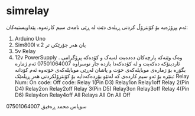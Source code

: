 # simrelay
ئەم پڕۆژەیە بۆ کۆنترۆڵ کردنی ڕیلەی دێت لە ڕێی نامەی سیم کارتەوە.
پێداویستیەکان:
1. Arduino Uno
2. Sim800l v.2 یان هەر جۆرێکی تر
3. 5v Relay
4. 12v PowerSupply
.
وەک وێنەکە پارچەکان دەدەیت لەیەک و کۆدەکە پرۆگرامی ئاردینۆکە دەکەیت و   لە کۆدەکەدا یازدە جار نوسراوە 07501064007 ئەم ژمارە بگۆرە بۆ ژمارەی موبایلەکەی خۆت و پاشان لەڕێی موبایلەکەی خۆتەوە ئەم کۆدانە بنێرە بۆ ئەو سیم کاردەی کە لەنێو بۆردەکەدایە بۆ کۆنترۆلکردنی هەر ڕیلەێک: 
Relay Num:           On code:        Off code:
Relay 1(Pin D3)      Relay1on        Relay1off
Relay 2(Pin D4)      Relay2on        Relay2off
Relay 3(Pin D5)      Relay3on        Relay3off
Relay 4(Pin D6)      Relay4on        Relay4off
All Relays           All On          All Off  



سوپاس
محمد ڕەفیق
07501064007
